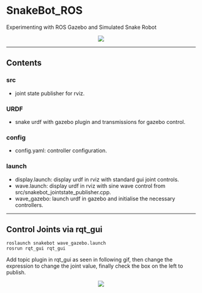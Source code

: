 # SnakeBot_ROS
Experimenting with ROS Gazebo and Simulated Snake Robot

<p align="center">
  <img src="https://github.com/OakLake/SnakeBot_ROS/blob/master/GIFs/test_gait.gif">
</p>

---------------------------

## Contents
### src
  - joint state publisher for rviz.
### URDF
  - snake urdf with gazebo plugin and transmissions for gazebo control.
### config
  - config.yaml: controller configuration.
### launch
  - display.launch: display urdf in rviz with standard gui joint controls.
  - wave.launch: display urdf in rviz with sine wave control from src/snakebot_jointstate_publisher.cpp.
  - wave_gazebo: launch urdf in gazebo and initialise the necessary controllers.

---------------------------

## Control Joints via rqt_gui
```
roslaunch snakebot wave_gazebo.launch
rosrun rqt_gui rqt_gui
```
Add topic plugin in rqt_gui as seen in following gif, then change the expression to change the joint value, finally check the box on the left to publish.

<p align="center">
  <img src="https://github.com/OakLake/SnakeBot_ROS/blob/master/GIFs/rqt_gui.gif">
</p>

